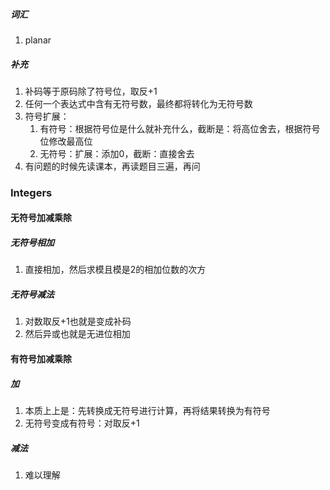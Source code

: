 ##### 词汇
1. planar
##### 补充
1. 补码等于原码除了符号位，取反+1
2. 任何一个表达式中含有无符号数，最终都将转化为无符号数
3. 符号扩展：
	1. 有符号：根据符号位是什么就补充什么，截断是：将高位舍去，根据符号位修改最高位
	2. 无符号：扩展：添加0，截断：直接舍去
3. 有问题的时候先读课本，再读题目三遍，再问
### Integers
#### 无符号加减乘除
##### 无符号相加
1. 直接相加，然后求模且模是2的相加位数的次方
##### 无符号减法
1. 对数取反+1也就是变成补码
2. 然后异或也就是无进位相加
#### 有符号加减乘除

##### 加

1. 本质上上是：先转换成无符号进行计算，再将结果转换为有符号
2. 无符号变成有符号：对取反+1

##### 减法

1. 难以理解